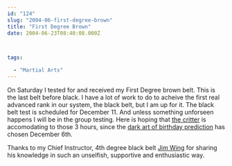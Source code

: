 ```yaml
---
id: "124"
slug: "2004-06-first-degree-brown"
title: "First Degree Brown"
date: 2004-06-23T08:40:08.000Z



tags:

  - "Martial Arts"
---
```

<div class="sqs-html-content">
  <p>On Saturday I tested for and received my First Degree brown belt.  This is the last belt before black.  I have a lot of work to do to acheive the first real advanced rank in our system, the black belt, but I am up for it.  The black belt test is scheduled for December 11.  And unless something unforseen happens I will be in the group testing.
Here is hoping that <a shape="rect" href="http://static.squarespace.com/static/500c727de4b0d820d6a42ad8/515f5893e4b0f7bed43ad1d5/515f59bde4b0f7bed43ae75f/1365203389131/000125.html?format=original">the critter</a> is accomodating to those 3 hours, since the <a href="http://www.4woman.gov/Pregnancy/duedate2.cfm?Month=3&Day=1&Year=2004&Submit=Calculate" shape="rect">dark art of birthday prediction</a> has chosen December 6th.</p>
<p>Thanks to my Chief Instructor, 4th degree black belt <a href="http://kickboxingcentral.com/" shape="rect" title="Villari's Trevose">Jim Wing</a> for sharing his knowledge in such an unselfish, supportive and enthusiastic way.</p>
</div>
